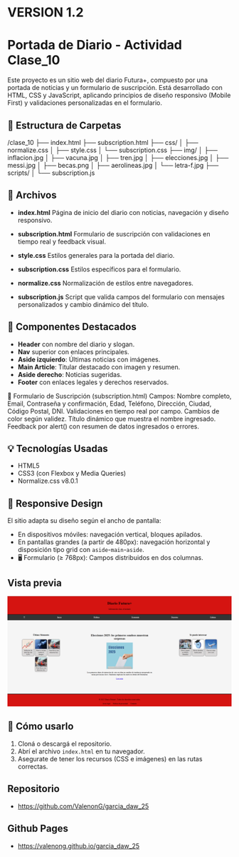 # VERSION 1.2
# Portada de Diario - Actividad Clase_10

Este proyecto es un sitio web del diario Futura+, compuesto por una portada de noticias y un formulario de suscripción. Está desarrollado con HTML, CSS y JavaScript, aplicando principios de diseño responsivo (Mobile First) y validaciones personalizadas en el formulario.

## 📁 Estructura de Carpetas

/clase_10
├── index.html
├── subscription.html
├── css/
│   ├── normalize.css
│   ├── style.css
│   └── subscription.css
├── img/
│   ├── inflacion.jpg
│   ├── vacuna.jpg
│   ├── tren.jpg
│   ├── elecciones.jpg
│   ├── messi.jpg
│   ├── becas.png
│   ├── aerolineas.jpg
│   └── letra-f.jpg
├── scripts/
│   └── subscription.js


## 📄 Archivos

- **index.html** Página de inicio del diario con noticias, navegación y diseño responsivo.

- **subscription.html** Formulario de suscripción con validaciones en tiempo real y feedback visual.

- **style.css** Estilos generales para la portada del diario.

- **subscription.css** Estilos específicos para el formulario.

- **normalize.css** Normalización de estilos entre navegadores.

- **subscription.js** Script que valida campos del formulario con mensajes personalizados y cambio dinámico del título.

## 🧱 Componentes Destacados

- **Header** con nombre del diario y slogan.
- **Nav** superior con enlaces principales.
- **Aside izquierdo**: Últimas noticias con imágenes.
- **Main Article**: Titular destacado con imagen y resumen.
- **Aside derecho**: Noticias sugeridas.
- **Footer** con enlaces legales y derechos reservados.

📝 Formulario de Suscripción (subscription.html)
Campos: Nombre completo, Email, Contraseña y confirmación, Edad, Teléfono, Dirección, Ciudad, Código Postal, DNI.
Validaciones en tiempo real por campo.
Cambios de color según validez.
Título dinámico que muestra el nombre ingresado.
Feedback por alert() con resumen de datos ingresados o errores.

## 💡 Tecnologías Usadas

- HTML5
- CSS3 (con Flexbox y Media Queries)
- Normalize.css v8.0.1

## 📱 Responsive Design

El sitio adapta su diseño según el ancho de pantalla:
- En dispositivos móviles: navegación vertical, bloques apilados.
- En pantallas grandes (a partir de 480px): navegación horizontal y disposición tipo grid con `aside`-`main`-`aside`.
- 🖥️ Formulario (≥ 768px): Campos distribuidos en dos columnas.

## Vista previa
![alt text](image.png)

## 🚀 Cómo usarlo

1. Cloná o descargá el repositorio.
2. Abrí el archivo `index.html` en tu navegador.
3. Asegurate de tener los recursos (CSS e imágenes) en las rutas correctas.

## Repositorio
- https://github.com/ValenonG/garcia_daw_25

## Github Pages
- https://valenong.github.io/garcia_daw_25